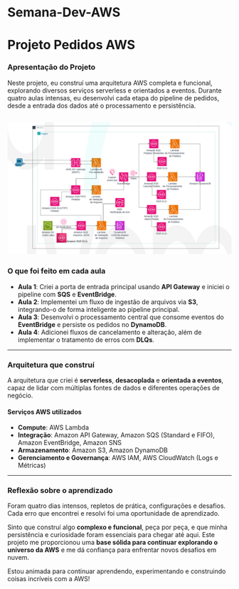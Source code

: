 # Semana-Dev-AWS

# Projeto Pedidos AWS

### Apresentação do Projeto

Neste projeto, eu construí uma arquitetura AWS completa e funcional, explorando diversos serviços serverless e orientados a eventos. Durante quatro aulas intensas, eu desenvolvi cada etapa do pipeline de pedidos, desde a entrada dos dados até o processamento e persistência.

![Descrição da Imagem](https://raw.githubusercontent.com/thaisNY/Semana-Dev-AWS/main/imgs/layout.png)
---

### O que foi feito em cada aula

* **Aula 1**: Criei a porta de entrada principal usando **API Gateway** e iniciei o pipeline com **SQS** e **EventBridge**.
* **Aula 2**: Implementei um fluxo de ingestão de arquivos via **S3**, integrando-o de forma inteligente ao pipeline principal.
* **Aula 3**: Desenvolvi o processamento central que consome eventos do **EventBridge** e persiste os pedidos no **DynamoDB**.
* **Aula 4**: Adicionei fluxos de cancelamento e alteração, além de implementar o tratamento de erros com **DLQs**.

---

### Arquitetura que construí

A arquitetura que criei é **serverless**, **desacoplada** e **orientada a eventos**, capaz de lidar com múltiplas fontes de dados e diferentes operações de negócio.

#### Serviços AWS utilizados

* **Compute**: AWS Lambda
* **Integração**: Amazon API Gateway, Amazon SQS (Standard e FIFO), Amazon EventBridge, Amazon SNS
* **Armazenamento**: Amazon S3, Amazon DynamoDB
* **Gerenciamento e Governança**: AWS IAM, AWS CloudWatch (Logs e Métricas)

---

### Reflexão sobre o aprendizado

Foram quatro dias intensos, repletos de prática, configurações e desafios. Cada erro que encontrei e resolvi foi uma oportunidade de aprendizado.

Sinto que construí algo **complexo e funcional**, peça por peça, e que minha persistência e curiosidade foram essenciais para chegar até aqui. Este projeto me proporcionou uma **base sólida para continuar explorando o universo da AWS** e me dá confiança para enfrentar novos desafios em nuvem.

Estou animada para continuar aprendendo, experimentando e construindo coisas incríveis com a AWS!
